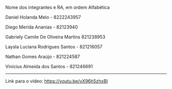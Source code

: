 Nome dos integrantes e RA, em ordem Alfabética

Daniel Holanda Melo - 8222243957

Diego Merida Ananias - 82123940

Gabriely Camile De Oliveira Martins 821238953

Laysla Luciana Rodrigues Santos - 821216057

Nathan Gomes Araújo - 821224587

Vinícius Almeida dos Santos - 821246691

---------------------------------------
Link para o vídeo: 
https://youtu.be/vX96h5zhxBI
